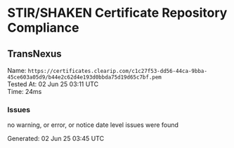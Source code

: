 # STIR/SHAKEN Certificate Repository Compliance

## TransNexus

Name: `https://certificates.clearip.com/c1c27f53-dd56-44ca-9bba-45ce603a05d9/b44e2c62d4e193d0bbda75d19d65c7bf.pem`\
Tested At: 02 Jun 25 03:11 UTC\
Time: 24ms

### Issues

no warning, or error, or notice date level issues were found

Generated: 02 Jun 25 03:45 UTC